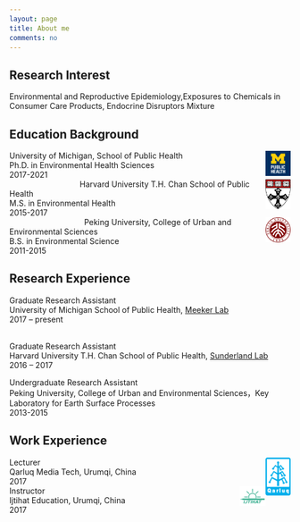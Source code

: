 ```yaml
---
layout: page
title: About me
comments: no
---
```


<!--we are changing here into About me-->

Research Interest
-----------------

Environmental and Reproductive Epidemiology,Exposures to Chemicals in Consumer Care Products, Endocrine Disruptors Mixture


Education Background
--------------------

<img align="right" src="/media/image/sph.png" height="9%" width="9%">
University of Michigan, School of Public Health<br/>
Ph.D. in Environmental Health Sciences<br/>
2017-2021<br/>                                 
<img align="right" src="/media/image/hsph.png" height="9%" width="9%">
Harvard University T.H. Chan School of Public Health<br/>
M.S. in Environmental Health<br/>
2015-2017<br/>                                   
<img align="right" src="/media/image/pku.png" height="9%" width="9%">
Peking University, College of Urban and Environmental Sciences<br/>
B.S. in Environmental Science<br/>
2011-2015<br/>


Research Experience
-----------------------
Graduate Research Assistant<br/>
University of Michigan School of Public Health, [Meeker Lab](https://sites.google.com/a/umich.edu/meekerlab/home)<br/>
2017 – present<br/>     
                
Graduate Research Assistant<br/>
Harvard University T.H. Chan School of Public Health, [Sunderland Lab](http://bgc.seas.harvard.edu/index.html)<br/>
2016 – 2017<br/>

Undergraduate Research Assistant<br/>
Peking University, College of Urban and Environmental Sciences，Key Laboratory for Earth Surface Processes<br/>
2013-2015<br/> 
  

Work Experience
-----------------------
<img align="right" src="/media/image/qarluq.png" height="9%" width="9%">
Lecturer<br/>
Qarluq Media Tech, Urumqi, China<br/>
2017<br/>


<img align="right" src="/media/image/ijtihat.png" height="9%" width="9%">
Instructor<br/>
Ijtihat Education, Urumqi, China<br/>
2017<br/>





